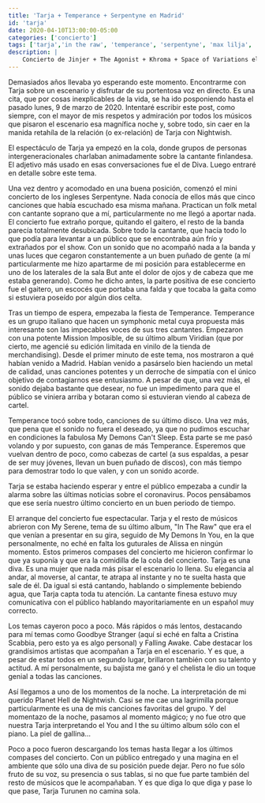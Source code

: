 ```yaml
---
title: 'Tarja + Temperance + Serpentyne en Madrid'
id: 'tarja'
date: 2020-04-10T13:00:00-05:00
categories: ['concierto']
tags: ['tarja','in the raw', 'temperance', 'serpentyne', 'max lilja', 'doug wimbish' , 'christian kretschmar', 'timm schreiner', 'alex scholpp', 'alessia scolletti', 'michele guaitoli', 'marco pastorino', 'alfonso mocerino', 'luca negro']
description: |
    Concierto de Jinjer + The Agonist + Khroma + Space of Variations el 11 de Diciembre de 2019 en la sala Mon de Madrid
---
```

Demasiados años llevaba yo esperando este momento. Encontrarme con Tarja sobre un escenario y disfrutar de su portentosa voz en directo. Es una cita, que por cosas inexplicables de la vida, se ha ido posponiendo hasta el pasado lunes, 9 de marzo de 2020. Intentaré escribir este post, como siempre, con el mayor de mis respetos y admiración por todos los músicos que pisaron el escenario esa magnífica noche y, sobre todo, sin caer en la manida retahíla de la relación (o ex-relación) de Tarja con Nightwish.

El espectáculo de Tarja ya empezó en la cola, donde grupos de personas intergeneracionales charlaban animadamente sobre la cantante finlandesa. El adjetivo más usado en esas conversaciones fue el de Diva. Luego entraré en detalle sobre este tema.

Una vez dentro y acomodado en una buena posición, comenzó el mini concierto de los ingleses Serpentyne. Nada conocía de ellos más que cinco canciones que había escuchado esa misma mañana. Practican un folk metal con cantante soprano que a mí, particularmente no me llegó a aportar nada. El concierto fue extraño porque, quitando el gaitero, el resto de la banda parecía totalmente desubicada. Sobre todo la cantante, que hacía todo lo que podía para levantar a un público que se encontraba aún frío y extrañados por el show. Con un sonido que no acompañó nada a la banda y unas luces que cegaron constantemente a un buen puñado de gente (a mí particularmente me hizo apartarme de mi posición para establecerme en uno de los laterales de la sala But ante el dolor de ojos y de cabeza que me estaba generando). Como he dicho antes, la parte positiva de ese concierto fue el gaitero, un escocés que portaba una falda y que tocaba la gaita como si estuviera poseído por algún dios celta.

Tras un tiempo de espera, empezaba la fiesta de Temperance. Temperance es un grupo italiano que hacen un symphonic metal cuya propuesta más interesante son las impecables voces de sus tres cantantes. Empezaron con una potente Mission Imposible, de su último album Viridian (que por cierto, me agencié su edición limitada en vinilo de la tienda de merchandising). Desde el primer minuto de este tema, nos mostraron a qué habían venido a Madrid. Habían venido a pasárselo bien haciendo un metal de calidad, unas canciones potentes y un derroche de simpatía con el único objetivo de contagiarnos ese entusiasmo. A pesar de que, una vez más, el sonido dejaba bastante que desear, no fue un impedimento para que el público se viniera arriba y botaran como si estuvieran viendo al cabeza de cartel.

Temperance tocó sobre todo, canciones de su último disco. Una vez más, que pena que el sonido no fuera el deseado, ya que no pudimos escuchar en condiciones la fabulosa My Demons Can't Sleep. Esta parte se me pasó volando y por supuesto, con ganas de más Temperance. Esperemos que vuelvan dentro de poco, como cabezas de cartel (a sus espaldas, a pesar de ser muy jóvenes, llevan un buen puñado de discos), con más tiempo para demostrar todo lo que valen, y con un sonido acorde.

Tarja se estaba haciendo esperar y entre el público empezaba a cundir la alarma sobre las últimas noticias sobre el coronavirus. Pocos pensábamos que ese sería nuestro último concierto en un buen periodo de tiempo.

El arranque del concierto fue espectacular. Tarja y el resto de músicos abrieron con My Serene, tema de su último album, "In The Raw" que era el que venían a presentar en su gira, seguido de My Demons In You, en la que personalmente, no eché en falta los guturales de Alissa en ningún momento. Estos primeros compases del concierto me hicieron confirmar lo que ya suponía y que era la comidilla de la cola del concierto. Tarja es una diva. Es una mujer que nada más pisar el escenario lo llena. Su elegancia al andar, al moverse, al cantar, te atrapa al instante y no te suelta hasta que sale de él. Da igual si está cantando, hablando o simplemente bebiendo agua, que Tarja capta toda tu atención. La cantante finesa estuvo muy comunicativa con el público hablando mayoritariamente en un español muy correcto.

Los temas cayeron poco a poco. Más rápidos o más lentos, destacando para mí temas como Goodbye Stranger (aquí si eché en falta a Cristina Scabbia, pero esto ya es algo personal) y Falling Awake. Cabe destacar los grandísimos artistas que acompañan a Tarja en el escenario. Y es que, a pesar de estar todos en un segundo lugar, brillaron también con su talento y actitud. A mí personalmente, su bajista me ganó y el chelista le dio un toque genial a todas las canciones.

Así llegamos a uno de los momentos de la noche. La interpretación de mi querido Planet Hell de Nightwish. Casi se me cae una lagrimilla porque particularmente es una de mis canciones favoritas del grupo. Y del momentazo de la noche, pasamos al momento mágico; y no fue otro que nuestra Tarja interpretando el You and I the su último album sólo con el piano. La piel de gallina...

Poco a poco fueron descargando los temas hasta llegar a los últimos compases del concierto. Con un público entregado y una magina en el ambiente que sólo una diva de su posición puede dejar. Pero no fue sólo fruto de su voz, su presencia o sus tablas, si no que fue parte también del resto de músicos que le acompañaban. Y es que diga lo que diga y pase lo que pase, Tarja Turunen no camina sola.
